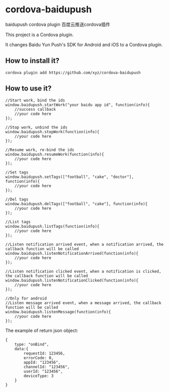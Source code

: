 # cordova-baidupush

baidupush cordova plugin 百度云推送cordova插件

This project is a Cordova plugin. 

It changes Baidu Yun Push's SDK for Android and iOS to a Cordova plugin. 


## How to install it?

	cordova plugin add https://github.com/xyz/cordova-baidupush 


## How to use it?
	
	//Start work, bind the ids
	window.baidupush.startWork("your baidu app id", function(info){
		//success callback
		//your code here
	});
	
	//Stop work, unbind the ids
	window.baidupush.stopWork(function(info){
		//your code here
	});
	
	//Resume work, re-bind the ids
	window.baidupush.resumeWork(function(info){
		//your code here
	});
	
	//Set tags
	window.baidupush.setTags(["football", "cake", "doctor"], function(info){
		//your code here
	});
	
	//Del tags
	window.baidupush.delTags(["football", "cake"], function(info){
		//your code here
	});
	
	//List tags
	window.baidupush.listTags(function(info){
		//your code here
	});
	
	//Listen notification arrived event, when a notification arrived, the callback function will be called
	window.baidupush.listenNotificationArrived(function(info){
		//your code here
	});
	
	//Listen notification clicked event, when a notification is clicked, the callback function will be called
	window.baidupush.listenNotificationClicked(function(info){
		//your code here
	});
	
	//Only for android
	//Listen message arrived event, when a message arrived, the callback function will be called	
	window.baidupush.listenMessage(function(info){
		//your code here
	});
	

The example of return json object:

	{
		type: "onBind",
		data:{
			requestId: 123456,
			errorCode: 0,
			appId: "123456",
			channelId: "123456",
			userId: "123456",
			deviceType: 3
		}
	}
